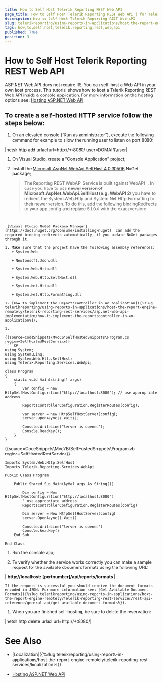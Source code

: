 ```yaml
---
title: How to Self Host Telerik Reporting REST Web API
page_title: How to Self Host Telerik Reporting REST Web API | for Telerik Reporting Documentation
description: How to Self Host Telerik Reporting REST Web API
slug: telerikreporting/using-reports-in-applications/host-the-report-engine-remotely/telerik-reporting-rest-services/asp.net-web-api-implementation/how-to-self-host-telerik-reporting-rest-web-api
tags: how,to,self,host,telerik,reporting,rest,web,api
published: True
position: 3
---
```


# How to Self Host Telerik Reporting REST Web API



ASP.NET Web API does not require IIS. You can self-host a Web API in your own host process.         This tutorial shows how to host a Telerik Reporting REST Web API inside a console application. For more information on the hosting options see:          [Hosting ASP.NET Web API](http://www.asp.net/web-api/overview/hosting-aspnet-web-api) 

## To create a self-hosted HTTP service follow the steps below:

1. On an elevated console (“Run as administrator”), execute the following command for example to allow the running user to listen on port 8080:             

|netsh http add urlacl url=http://+:8080/ user=DOMAIN\user|

1. On Visual Studio, create a “Console Application” project;

1. Install the                [Microsoft.AspNet.WebApi.SelfHost 4.0.30506](http://www.nuget.org/packages/Microsoft.AspNet.WebApi.SelfHost/4.0.30506)                NuGet package;             

    >The Reporting REST WebAPI Service is built against WebAPI 1. In case you have to use  __newer version of Microsoft.AspNet.WebApi.SelfHost (e.g. WebAPI 2)__                  you have to redirect the System.Web.Http and System.Net.Http.Formatting to their newer version.                 To do this, add the following bindingRedirects to your app.config and replace 5.1.0.0 with the exact version:               

    
    ````xml
<?xml version="1.0" encoding="utf-8" ?><configuration>  <runtime>    <assemblyBinding xmlns="urn:schemas-microsoft-com:asm.v1">      <dependentAssembly>        <assemblyIdentity name="System.Web.Http" culture="neutral" publicKeyToken="31bf3856ad364e35"/>        <bindingRedirect oldVersion="0.0.0.0-65535.65535.65535.65535" newVersion="5.1.0.0"/>      </dependentAssembly>      <dependentAssembly>        <assemblyIdentity name="System.Net.Http.Formatting" culture="neutral" publicKeyToken="31bf3856ad364e35"/>        <bindingRedirect oldVersion="0.0.0.0-65535.65535.65535.65535" newVersion="5.1.0.0"/>      </dependentAssembly>    </assemblyBinding>  </runtime></configuration>
````

 [Visual Studio NuGet Package Manager](https://docs.nuget.org/consume/installing-nuget)  can add the required binding redirects automatically, if you update NuGet packages through it.               

1. Make sure that the project have the following assembly references:
   + System.Web                 

   + Newtonsoft.Json.dll                 

   + System.Web.Http.dll                 

   + System.Web.Http.SelfHost.dll                 

   + System.Net.Http.dll                 

   + System.Net.Http.Formatting.dll                 

1. [How to implement the ReportsController in an application]({%slug telerikreporting/using-reports-in-applications/host-the-report-engine-remotely/telerik-reporting-rest-services/asp.net-web-api-implementation/how-to-implement-the-reportscontroller-in-an-application%});             

1. 

{{source=CodeSnippets\MvcCS\SelfHostedSnippets\Program.cs region=SelfHostedRestService}}
````C#
using System;
using System.Linq;
using System.Web.Http.SelfHost;
using Telerik.Reporting.Services.WebApi;

class Program
{
    static void Main(string[] args)
    {
        var config = new HttpSelfHostConfiguration("http://localhost:8080"); // use appropriate address

        ReportsControllerConfiguration.RegisterRoutes(config);

        var server = new HttpSelfHostServer(config);
        server.OpenAsync().Wait();

        Console.WriteLine("Server is opened");
        Console.ReadKey();
    }
}
````
{{source=CodeSnippets\MvcVB\SelfHostedSnippets\Program.vb region=SelfHostedRestService}}
````VB
Imports System.Web.Http.SelfHost
Imports Telerik.Reporting.Services.WebApi

Public Class Program

    Public Shared Sub Main(ByVal args As String())

        Dim config = New HttpSelfHostConfiguration("http://localhost:8080")
        ' use appropriate address
        ReportsControllerConfiguration.RegisterRoutes(config)

        Dim server = New HttpSelfHostServer(config)
        server.OpenAsync().Wait()

        Console.WriteLine("Server is opened")
        Console.ReadKey()
    End Sub

End Class
````

1. Run the console app;             

1. To verify whether the service works correctly you can make a sample request               for the available document formats using the following URL:             

| __http://localhost: [portnumber]/api/reports/formats__ |

    If the request is successful you should receive the document formats encoded in JSON. For more information see: [Get Available Document Formats]({%slug telerikreporting/using-reports-in-applications/host-the-report-engine-remotely/telerik-reporting-rest-services/rest-api-reference/general-api/get-available-document-formats%}).             

1. When you are finished self-hosting, be sure to delete the reservation:             

|netsh http delete urlacl url=http://+:8080/|

# See Also

 

* [Localization]({%slug telerikreporting/using-reports-in-applications/host-the-report-engine-remotely/telerik-reporting-rest-services/localization%})

 

* [Hosting ASP.NET Web API](http://www.asp.net/web-api/overview/hosting-aspnet-web-api)

